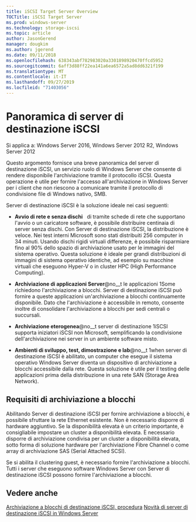 ```yaml
---
title: iSCSI Target Server Overview
TOCTitle: iSCSI Target Server
ms.prod: windows-server
ms.technology: storage-iscsi
ms.topic: article
author: JasonGerend
manager: dougkim
ms.author: jgerend
ms.date: 09/11/2018
ms.openlocfilehash: 638343abf782983020a3301898920470ffcd5952
ms.sourcegitcommit: 6aff3d88ff22ea141a6ea6572a5ad8dd6321f199
ms.translationtype: MT
ms.contentlocale: it-IT
ms.lasthandoff: 09/27/2019
ms.locfileid: "71403056"
---
```

# <a name="iscsi-target-server-overview"></a>Panoramica di server di destinazione iSCSI

Si applica a: Windows Server 2016, Windows Server 2012 R2, Windows Server 2012

Questo argomento fornisce una breve panoramica del server di destinazione iSCSI, un servizio ruolo di Windows Server che consente di rendere disponibile l'archiviazione tramite il protocollo iSCSI. Questa operazione è utile per fornire l'accesso all'archiviazione in Windows Server per i client che non riescono a comunicare tramite il protocollo di condivisione file di Windows nativo, SMB.

Server di destinazione iSCSI è la soluzione ideale nei casi seguenti:

* **Avvio di rete e senza dischi**   di tramite schede di rete che supportano l'avvio o un caricatore software, è possibile distribuire centinaia di server senza dischi. Con Server di destinazione iSCSI, la distribuzione è veloce. Nei test interni Microsoft sono stati distribuiti 256 computer in 34 minuti. Usando dischi rigidi virtuali differenze, è possibile risparmiare fino al 90% dello spazio di archiviazione usato per le immagini del sistema operativo. Questa soluzione è ideale per grandi distribuzioni di immagini di sistema operativo identiche, ad esempio su macchine virtuali che eseguono Hyper-V o in cluster HPC (High Performance Computing).

* **Archiviazione di applicazioni Server**@no__t le applicazioni 1Some richiedono l'archiviazione a blocchi. Server di destinazione iSCSI può fornire a queste applicazioni un'archiviazione a blocchi continuamente disponibile. Dato che l'archiviazione è accessibile in remoto, consente inoltre di consolidare l'archiviazione a blocchi per sedi centrali o succursali.

* **Archiviazione eterogenea**@no__t server di destinazione 1iSCSI supporta iniziatori iSCSI non Microsoft, semplificando la condivisione dell'archiviazione nei server in un ambiente software misto.

* **Ambienti di sviluppo, test, dimostrazione e lab**@no__t 1when server di destinazione iSCSI è abilitato, un computer che esegue il sistema operativo Windows Server diventa un dispositivo di archiviazione a blocchi accessibile dalla rete. Questa soluzione è utile per il testing delle applicazioni prima della distribuzione in una rete SAN (Storage Area Network).

## <a name="block-storage-requirements"></a>Requisiti di archiviazione a blocchi

Abilitando Server di destinazione iSCSI per fornire archiviazione a blocchi, è possibile sfruttare la rete Ethernet esistente. Non è necessario disporre di hardware aggiuntivo. Se la disponibilità elevata è un criterio importante, è consigliabile impostare un cluster a disponibilità elevata. È necessario disporre di archiviazione condivisa per un cluster a disponibilità elevata, sotto forma di soluzione hardware per l'archiviazione Fibre Channel o come array di archiviazione SAS (Serial Attached SCSI).

Se si abilita il clustering guest, è necessario fornire l'archiviazione a blocchi. Tutti i server che eseguono software Windows Server con Server di destinazione iSCSI possono fornire l'archiviazione a blocchi.

## <a name="see-also"></a>Vedere anche

[Archiviazione a blocchi di destinazione iSCSI, procedura](https://docs.microsoft.com/previous-versions/windows/it-pro/windows-server-2012-R2-and-2012/hh848268(v%3dws.11))  
[Novità di server di destinazione iSCSI in Windows Server](https://docs.microsoft.com/previous-versions/windows/it-pro/windows-server-2012-R2-and-2012/dn305893(v%3dws.11))

